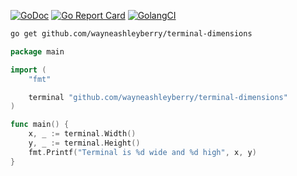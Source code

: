 [![GoDoc](https://godoc.org/github.com/wayneashleyberry/terminal-dimensions?status.svg)](https://godoc.org/github.com/wayneashleyberry/terminal-dimensions)
[![Go Report Card](https://goreportcard.com/badge/github.com/wayneashleyberry/terminal-dimensions)](https://goreportcard.com/report/github.com/wayneashleyberry/terminal-dimensions)
[![GolangCI](https://golangci.com/badges/github.com/wayneashleyberry/terminal-dimensions.svg)](https://golangci.com/r/github.com/wayneashleyberry/terminal-dimensions)

```sh
go get github.com/wayneashleyberry/terminal-dimensions
```

```go
package main

import (
	"fmt"

	terminal "github.com/wayneashleyberry/terminal-dimensions"
)

func main() {
	x, _ := terminal.Width()
	y, _ := terminal.Height()
	fmt.Printf("Terminal is %d wide and %d high", x, y)
}
```
